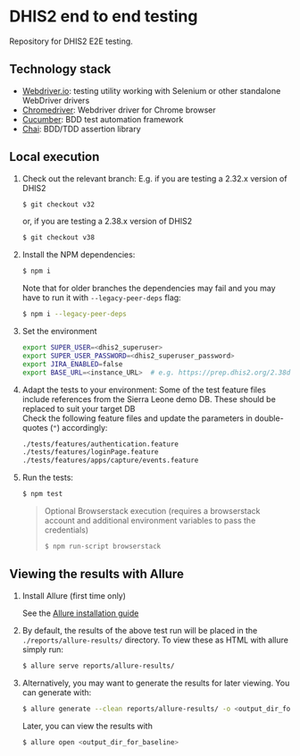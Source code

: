 # DHIS2 end to end testing

Repository for DHIS2 E2E testing.

## Technology stack

* [Webdriver.io](http://webdriver.io/): testing utility working with Selenium or other standalone WebDriver drivers
* [Chromedriver](https://sites.google.com/a/chromium.org/chromedriver/): Webdriver driver for Chrome browser
* [Cucumber](https://cucumber.io/): BDD test automation framework
* [Chai](https://chaijs.com/): BDD/TDD assertion library

## Local execution

1. Check out the relevant branch:
    E.g. if you are testing a 2.32.x version of DHIS2
    ```sh
    $ git checkout v32
    ```
    or, if you are testing a 2.38.x version of DHIS2
    ```sh
    $ git checkout v38
    ```

2. Install the NPM dependencies:
    ```sh
    $ npm i
    ```
    Note that for older branches the dependencies may fail and you may have to run it with `--legacy-peer-deps` flag:
    ```sh
    $ npm i --legacy-peer-deps
    ```

3. Set the environment
    ```sh
    export SUPER_USER=<dhis2_superuser>
    export SUPER_USER_PASSWORD=<dhis2_superuser_password>
    export JIRA_ENABLED=false
    export BASE_URL=<instance_URL>  # e.g. https://prep.dhis2.org/2.38dev/ 
    ```

4. Adapt the tests to your environment:
    Some of the test feature files include references from the Sierra Leone demo DB. These should be replaced to suit your target DB  
    Check the following feature files and update the parameters in double-quotes (`"`) accordingly:
    ```sh
    ./tests/features/authentication.feature
    ./tests/features/loginPage.feature
    ./tests/features/apps/capture/events.feature
    ```
   
5. Run the tests:
    ```sh
    $ npm test
    ```

    > Optional Browserstack execution (requires a browserstack account and additional environment variables to pass the credentials)
    > ```sh
    > $ npm run-script browserstack
    > ```


## Viewing the results with Allure

1. Install Allure (first time only)

    See the [Allure installation guide](https://docs.qameta.io/allure/#_installing_a_commandline)

2. By default, the results of the above test run will be placed in the `./reports/allure-results/` directory. To view these as HTML with allure simply run:
   ```sh
   $ allure serve reports/allure-results/
   ```

3. Alternatively, you may want to generate the results for later viewing. You can generate with:
   ```sh
   $ allure generate --clean reports/allure-results/ -o <output_dir_for_baseline>
   ```
   Later, you can view the results with
   ```sh
   $ allure open <output_dir_for_baseline>
   ```
